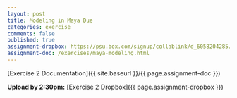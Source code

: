 ```yaml
---
layout: post
title: Modeling in Maya Due
categories: exercise
comments: false
published: true
assignment-dropbox: https://psu.box.com/signup/collablink/d_6058204285/11915a00eb1b89
assignment-doc: /exercises/maya-modeling.html
---
```


[Exercise 2 Documentation]({{ site.baseurl }}/{{ page.assignment-doc }})

**Upload by 2:30pm:** [Exercise 2 Dropbox]({{ page.assignment-dropbox }})
